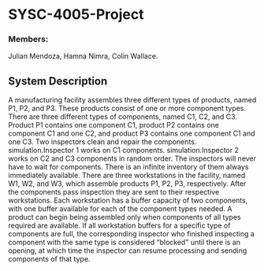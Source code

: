 # SYSC-4005-Project

### Members: 
Julian Mendoza,
Hamna Nimra,
Colin Wallace.

## System Description
A manufacturing facility assembles three different types of products, named P1,
P2, and P3. These products consist of one or more component types. There are three
different types of components, named C1, C2, and C3. Product P1 contains one component
C1, product P2 contains one component C1 and one C2, and product P3 contains one
component C1 and one C3.
Two inspectors clean and repair the components. simulation.Inspector 1 works on C1
components. simulation.Inspector 2 works on C2 and C3 components in random order. The
inspectors will never have to wait for components. There is an infinite inventory of them
always immediately available.
There are three workstations in the facility, named W1, W2, and W3, which
assemble products P1, P2, P3, respectively. After the components pass inspection they are
sent to their respective workstations. Each workstation has a buffer capacity of two
components, with one buffer available for each of the component types needed. A
product can begin being assembled only when components of all types required are
available. If all workstation buffers for a specific type of components are full, the
corresponding inspector who finished inspecting a component with the same type is
considered “blocked" until there is an opening, at which time the inspector can resume
processing and sending components of that type.
